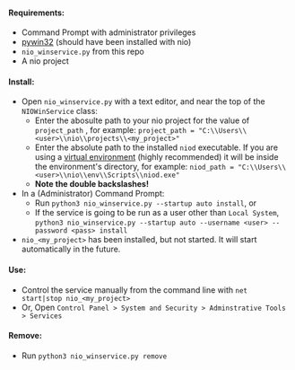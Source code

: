 #### Requirements:
- Command Prompt with administrator privileges
- [pywin32](https://pypi.org/project/pywin32/) (should have been installed with nio)
- `nio_winservice.py` from this repo
- A nio project

#### Install:
- Open `nio_winservice.py` with a text editor, and near the top of the `NIOWinService` class:
  - Enter the abosulte path to your nio project for the value of `project_path` , for example: `project_path = "C:\\Users\\<user>\\nio\\projects\\<my_project>"`
  - Enter the absolute path to the installed `niod` executable. If you are using a [virtual environment](https://docs.n.io/deployment/best-practices/) (highly recommended) it will be inside the environment's directory, for example: `niod_path = "C:\\Users\\<user>\\nio\\env\\Scripts\\niod.exe"`
  - **Note the double backslashes!**
- In a (Administrator) Command Prompt:
  - Run `python3 nio_winservice.py --startup auto install`, or
  - If the service is going to be run as a user other than `Local System`, `python3 nio_winservice.py --startup auto --username <user> --password <pass> install`
- `nio_<my_project>` has been installed, but not started. It will start automatically in the future.

#### Use:
- Control the service manually from the command line with `net start|stop nio_<my_project>`
- Or, Open `Control Panel > System and Security > Adminstrative Tools > Services`

#### Remove:
- Run `python3 nio_winservice.py remove`
